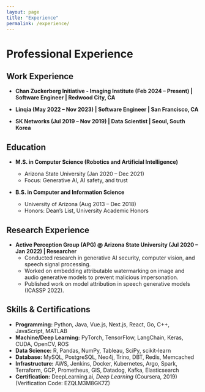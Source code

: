 ```yaml
---
layout: page
title: "Experience"
permalink: /experience/
---
```



# Professional Experience

## Work Experience

- **Chan Zuckerberg Initiative - Imaging Institute (Feb 2024 – Present) | Software Engineer | Redwood City, CA**  


- **Linqia (May 2022 – Nov 2023) | Software Engineer | San Francisco, CA**  


- **SK Networks (Jul 2019 – Nov 2019) | Data Scientist | Seoul, South Korea**  


## Education

- **M.S. in Computer Science (Robotics and Artificial Intelligence)**  
  - Arizona State University (Jan 2020 – Dec 2021)  
  - Focus: Generative AI, AI safety, and trust  

- **B.S. in Computer and Information Science**  
  - University of Arizona (Aug 2013 – Dec 2018)  
  - Honors: Dean’s List, University Academic Honors  

## Research Experience

- **Active Perception Group (APG) @ Arizona State University (Jul 2020 – Jan 2022) | Researcher**  
  - Conducted research in generative AI security, computer vision, and speech signal processing.  
  - Worked on embedding attributable watermarking on image and audio generative models to prevent malicious impersonation.  
  - Published work on model attribution in speech generative models (ICASSP 2022).  

## Skills & Certifications  

- **Programming:** Python, Java, Vue.js, Next.js, React, Go, C++, JavaScript, MATLAB  
- **Machine/Deep Learning:** PyTorch, TensorFlow, LangChain, Keras, CUDA, OpenCV, ROS  
- **Data Science:** R, Pandas, NumPy, Tableau, SciPy, scikit-learn  
- **Database:** MySQL, PostgreSQL, Neo4j, Trino, DBT, Redis, Memcached  
- **Infrastructure:** AWS, Jenkins, Docker, Kubernetes, Argo, Spark, Terraform, GCP, Prometheus, GIS, Datadog, Kafka, Elasticsearch  
- **Certification:** DeepLearning.ai, *Deep Learning* (Coursera, 2019) (Verification Code: EZQLM3M8GK7Z)  
